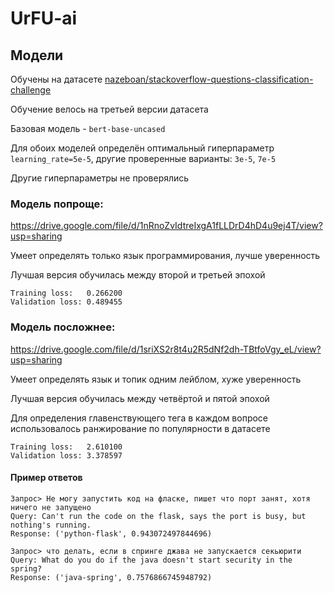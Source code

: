 # UrFU-ai


## Модели

Обучены на датасете [nazeboan/stackoverflow-questions-classification-challenge](https://www.kaggle.com/datasets/nazeboan/stackoverflow-questions-classification-challenge)

Обучение велось на третьей версии датасета

Базовая модель - `bert-base-uncased`

Для обоих моделей определён оптимальный гиперпараметр `learning_rate=5e-5`, другие проверенные варианты: `3e-5`, `7e-5`

Другие гиперпараметры не проверялись



### Модель попроще:

https://drive.google.com/file/d/1nRnoZvIdtreIxgA1fLLDrD4hD4u9ej4T/view?usp=sharing

Умеет определять только язык программирования, лучше уверенность

Лучшая версия обучилась между второй и третьей эпохой

```
Training loss:   0.266200
Validation loss: 0.489455
```

### Модель посложнее:

https://drive.google.com/file/d/1sriXS2r8t4u2R5dNf2dh-TBtfoVgy_eL/view?usp=sharing

Умеет определять язык и топик одним лейблом, хуже уверенность

Лучшая версия обучилась между четвёртой и пятой эпохой

Для определения главенствующего тега в каждом вопросе использовалось ранжирование по популярности в датасете

```
Training loss:   2.610100
Validation loss: 3.378597
```

#### Пример ответов

```
Запрос> Не могу запустить код на фласке, пишет что порт занят, хотя ничего не запущено
Query: Can't run the code on the flask, says the port is busy, but nothing's running.
Response: ('python-flask', 0.943072497844696)

Запрос> что делать, если в спринге джава не запускается секьюрити
Query: What do you do if the java doesn't start security in the spring?
Response: ('java-spring', 0.7576866745948792)
```

